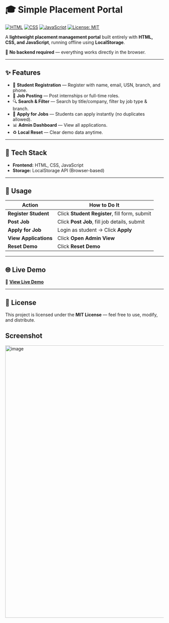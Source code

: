 # 🎓 Simple Placement Portal

[![HTML](https://img.shields.io/badge/HTML5-E34F26?style=for-the-badge\&logo=html5\&logoColor=white)](#)
[![CSS](https://img.shields.io/badge/CSS3-1572B6?style=for-the-badge\&logo=css3\&logoColor=white)](#)
[![JavaScript](https://img.shields.io/badge/JavaScript-323330?style=for-the-badge\&logo=javascript\&logoColor=F7DF1E)](#)
[![License: MIT](https://img.shields.io/badge/License-MIT-yellow.svg?style=for-the-badge)](#)

A **lightweight placement management portal** built entirely with **HTML, CSS, and JavaScript**, running offline using **LocalStorage**.

🚀 **No backend required** — everything works directly in the browser.

---

## ✨ Features

* 📝 **Student Registration** — Register with name, email, USN, branch, and phone.
* 💼 **Job Posting** — Post internships or full-time roles.
* 🔍 **Search & Filter** — Search by title/company, filter by job type & branch.
* 📄 **Apply for Jobs** — Students can apply instantly (no duplicates allowed).
* 📊 **Admin Dashboard** — View all applications.
* ♻ **Local Reset** — Clear demo data anytime.

---

## 📂 Tech Stack

* **Frontend:** HTML, CSS, JavaScript
* **Storage:** LocalStorage API (Browser-based)

---

## 🧩 Usage

| Action                | How to Do It                                  |
| --------------------- | --------------------------------------------- |
| **Register Student**  | Click **Student Register**, fill form, submit |
| **Post Job**          | Click **Post Job**, fill job details, submit  |
| **Apply for Job**     | Login as student → Click **Apply**            |
| **View Applications** | Click **Open Admin View**                     |
| **Reset Demo**        | Click **Reset Demo**                          |

---

## 🌐 Live Demo

🔗 **[View Live Demo](https://yourusername.github.io/simple-placement-portal/)**

---

## 📜 License

This project is licensed under the **MIT License** — feel free to use, modify, and distribute.

## Screenshot
<img width="1916" height="863" alt="image" src="https://github.com/user-attachments/assets/525a65c6-bed2-49b8-b430-fd3573912c61" />




